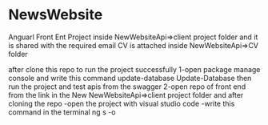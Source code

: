 # NewsWebsite
Anguarl Front Ent Project inside NewWebsiteApi=>client project folder and it is shared with the required email
CV is attached inside NewWebsiteApi=>CV folder

after clone this repo to run the project successfully 
1-open package manage console and write this command update-database Update-Database then run the project and test apis from the swagger 
2-open repo of front end from the link in the New NewWebsiteApi=>client project folder and after cloning the repo 
-open the project with visual studio code
-write this command in the terminal ng s -o
